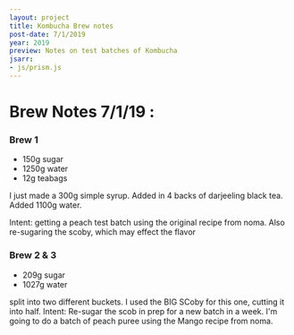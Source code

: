 ```yaml
---
layout: project
title: Kombucha Brew notes
post-date: 7/1/2019
year: 2019
preview: Notes on test batches of Kombucha
jsarr: 
- js/prism.js
---
```


# Brew Notes 7/1/19 :
### Brew 1
* 150g sugar
* 1250g water
* 12g teabags

I just made a 300g simple syrup.
Added in 4 backs of darjeeling black tea.
Added 1100g water. 

Intent: getting a peach test batch using the original recipe from noma. Also re-sugaring the scoby, which may effect the flavor

### Brew 2 & 3
* 209g sugar
* 1027g water

split into two different buckets. I used the BIG SCoby for this one, cutting it into half. 
Intent: Re-sugar the scob in prep for a new batch in a week.
I'm going to do a batch of peach puree using the Mango recipe from noma.

